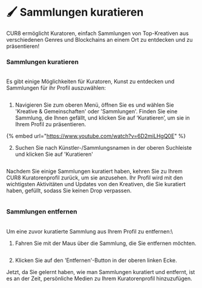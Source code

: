 # 🖌️ Sammlungen kuratieren

CUR8 ermöglicht Kuratoren, einfach Sammlungen von Top-Kreativen aus verschiedenen Genres und Blockchains an einem Ort zu entdecken und zu präsentieren!&#x20;

### Sammlungen kuratieren

\
Es gibt einige Möglichkeiten für Kuratoren, Kunst zu entdecken und Sammlungen für ihr Profil auszuwählen:

<figure><img src="../.gitbook/assets/Screenshot 2025-03-21 at 08.31.42.png" alt=""><figcaption></figcaption></figure>

1. Navigieren Sie zum oberen Menü, öffnen Sie es und wählen Sie 'Kreative & Gemeinschaften' oder 'Sammlungen'. Finden Sie eine Sammlung, die Ihnen gefällt, und klicken Sie auf ‘Kuratieren’, um sie in Ihrem Profil zu präsentieren.

{% embed url="https://www.youtube.com/watch?v=6D2miLHgQ0E" %}

2. Suchen Sie nach Künstler-/Sammlungsnamen in der oberen Suchleiste und klicken Sie auf 'Kuratieren'

<figure><img src="../.gitbook/assets/Screenshot 2025-03-21 at 08.29.51.png" alt=""><figcaption></figcaption></figure>

Nachdem Sie einige Sammlungen kuratiert haben, kehren Sie zu Ihrem CUR8 Kuratorenprofil zurück, um sie anzusehen. Ihr Profil wird mit den wichtigsten Aktivitäten und Updates von den Kreativen, die Sie kuratiert haben, gefüllt, sodass Sie keinen Drop verpassen.

<figure><img src="../.gitbook/assets/Screenshot 2025-03-21 at 09.17.41.png" alt=""><figcaption></figcaption></figure>

### &#x20;Sammlungen entfernen

\
Um eine zuvor kuratierte Sammlung aus Ihrem Profil zu entfernen:\


1. Fahren Sie mit der Maus über die Sammlung, die Sie entfernen möchten.

<figure><img src="../.gitbook/assets/Screenshot 2025-03-21 at 08.39.38.png" alt=""><figcaption></figcaption></figure>

2. Klicken Sie auf den 'Entfernen'-Button in der oberen linken Ecke.

Jetzt, da Sie gelernt haben, wie man Sammlungen kuratiert und entfernt, ist es an der Zeit, persönliche Medien zu Ihrem Kuratorenprofil hinzuzufügen.